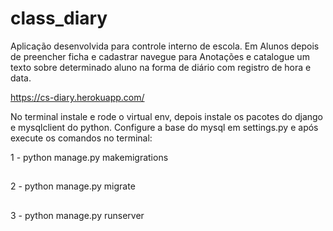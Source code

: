 # class_diary

Aplicação desenvolvida para controle interno de escola. Em Alunos depois de preencher ficha e cadastrar navegue para Anotações e catalogue um texto sobre determinado aluno na forma de diário com registro de hora e data. 

https://cs-diary.herokuapp.com/

No terminal instale e rode o virtual env, depois instale os pacotes do django e mysqlclient do python. Configure a base do mysql em settings.py e após execute os comandos no terminal:

1 - python manage.py makemigrations
##
2 - python manage.py migrate
##
3 - python manage.py runserver

